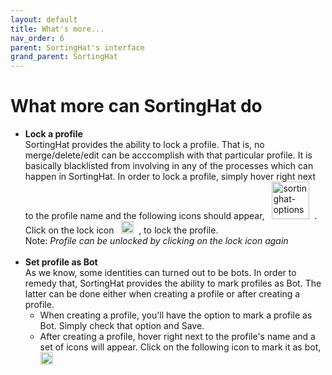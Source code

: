 ```yaml
---
layout: default
title: What's more...
nav_order: 6
parent: SortingHat's interface
grand_parent: SortingHat
---
```


# What more can SortingHat do

- <strong>Lock a profile</strong><br>
  SortingHat provides the ability to lock a profile. That is, no merge/delete/edit can be acccomplish with that particular profile. It is basically blacklisted from involving in any of the processes which can happen in SortingHat. In order to lock a profile, simply hover right next to the profile name and the following icons should appear, &nbsp; <img src="../../../assets/sortinghat-options.png" alt="sortinghat-options" style="width:60px;"/> &nbsp;. Click on the lock icon &nbsp; <img src="../../../assets/sortinghat-lock.png" alt="sortinghat-lock" style="width:20px;"/> &nbsp;, to lock the profile.<br>
  Note: _Profile can be unlocked by clicking on the lock icon again_<br><br>
- <strong>Set profile as Bot</strong><br>
  As we know, some identities can turned out to be bots. In order to remedy that, SortingHat provides the ability to mark profiles as Bot. The latter can be done either when creating a profile or after creating a profile.<br>
  - When creating a profile, you'll have the option to mark a profile as Bot. Simply check that option and Save.
  - After creating a profile, hover right next to the profile's name and a set of icons will appear. Click on the following icon to mark it as bot, <img src="../../../assets/sortinghat-bot.png" alt="sortinghat-bot" style="width:20px;"/> &nbsp;
